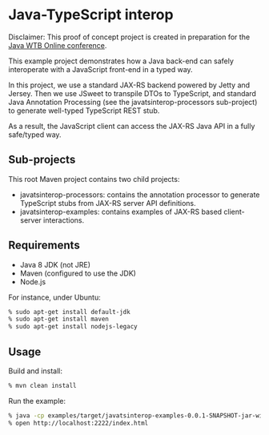 # Java-TypeScript interop

Disclaimer: This proof of concept project is created in preparation for the [Java WTB Online conference](https://java.withthebest.com/).

This example project demonstrates how a Java back-end can safely interoperate with a JavaScript front-end in a typed way.

In this project, we use a standard JAX-RS backend powered by Jetty and Jersey. Then we use JSweet to transpile DTOs to TypeScript, and standard Java Annotation Processing (see the javatsinterop-processors sub-project) to generate well-typed TypeScript REST stub.

As a result, the JavaScript client can access the JAX-RS Java API in a fully safe/typed way.

## Sub-projects

This root Maven project contains two child projects:
- javatsinterop-processors: contains the annotation processor to generate TypeScript stubs from JAX-RS server API definitions.
- javatsinterop-examples: contains examples of JAX-RS based client-server interactions.

## Requirements

- Java 8 JDK (not JRE)
- Maven (configured to use the JDK)
- Node.js

For instance, under Ubuntu:

```bash
% sudo apt-get install default-jdk
% sudo apt-get install maven
% sudo apt-get install nodejs-legacy
```

## Usage

Build and install:

```bash
% mvn clean install
```

Run the example:

```bash
% java -cp examples/target/javatsinterop-examples-0.0.1-SNAPSHOT-jar-with-dependencies.jar com.amaris.javatsinterop.server.RestServer
% open http://localhost:2222/index.html

```
